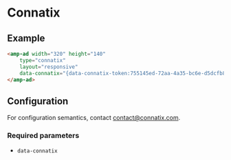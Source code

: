 <!---
Copyright 2017 The AMP HTML Authors. All Rights Reserved.

Licensed under the Apache License, Version 2.0 (the "License");
you may not use this file except in compliance with the License.
You may obtain a copy of the License at

      http://www.apache.org/licenses/LICENSE-2.0

Unless required by applicable law or agreed to in writing, software
distributed under the License is distributed on an "AS-IS" BASIS,
WITHOUT WARRANTIES OR CONDITIONS OF ANY KIND, either express or implied.
See the License for the specific language governing permissions and
limitations under the License.
-->

# Connatix

## Example

```html
<amp-ad width="320" height="140"
    type="connatix"
    layout="responsive"
    data-connatix="{data-connatix-token:755145ed-72aa-4a35-bc6e-d5dcfb8837d2}">
</amp-ad>
```

## Configuration

For configuration semantics, contact contact@connatix.com.

### Required parameters

- `data-connatix`
